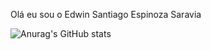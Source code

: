 Olá eu sou o Edwin Santiago Espinoza Saravia 




![Anurag's GitHub stats](https://github-readme-stats.vercel.app/api?username=Edwinovo&show_icons=true&theme=midnight-purple)

